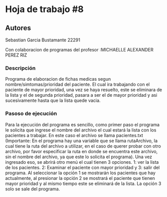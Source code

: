 # Hoja de trabajo #8

## Autores

Sebastian Garcia Bustamante 22291

Con colaboracion de programas del profesor :MICHAELLE ALEXANDER PEREZ RIZ

### Descripción

Programa de elaboracion de fichas medicas segun nombre/simtomas/prioridad del paciente. El cual ira trabajando con el paciente de mayor prioridad, una vez se haya resuelto, este se eliminara de la lista y el de segunda prioridad, pasara a ser el de mayor prioridad y asi sucesivamente hasta que la lista quede vacia.

### Pasoso de ejecución

Para la ejecución del programa es sencillo, como primer paso el programa le solicita que ingrese el nombre del archivo el cual estará la lista con los pacientes a trabajar. En este caso el archivo se llama pacientes.txt (Importante: En el programa hay una variable que se llama rutaArchivo, la cual tiene la ruta del archivo a utilizar, en el caso de querer probar con otro archivo, por favor especificar la ruta en donde se encuentra este archivo, sin el nombre del archivo, ya que este lo solicita el programa). Una vez ingresado eso, se abrirá otro menú el cual tienen 3 opciones. 1: ver la lista de los pacientes. 2: Examinar el paciente con mayor prioridad y 3: salir del programa. Al seleccionar la opción 1 se mostrarán los pacientes que hay actualmente, al presionar la opción 2 se mostrará el paciente que tienen mayor prioridad y al mismo tiempo este se eliminará de la lista. La opción 3 solo se sale del programa.
